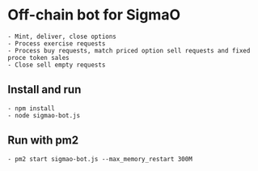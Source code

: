 # Off-chain bot for SigmaO
    - Mint, deliver, close options
    - Process exercise requests
    - Process buy requests, match priced option sell requests and fixed proce token sales
    - Close sell empty requests

## Install and run

    - npm install
    - node sigmao-bot.js

## Run with pm2

    - pm2 start sigmao-bot.js --max_memory_restart 300M
